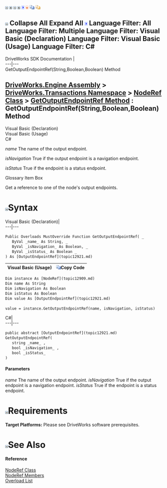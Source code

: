 ![](dotnetimages/collapse.gif) ![](dotnetimages/expand.gif) ![](dotnetimages/collapse.gif) ![](dotnetimages/expand.gif) ![](dotnetimages/drpdown.gif) ![](dotnetimages/drpdown_orange.gif) ![](dotnetimages/copycode.gif) ![](dotnetimages/copycodeHighlight.gif)

![](dotnetimages/collapse.gif) Collapse All Expand All ![](dotnetimages/drpdown.gif) Language Filter: All  Language Filter: Multiple  Language Filter: Visual Basic (Declaration) Language Filter: Visual Basic (Usage) Language Filter: C#  
---  
DriveWorks SDK Documentation  |   
---|---  
GetOutputEndpointRef(String,Boolean,Boolean) Method   
  
[DriveWorks.Engine Assembly](topic2156.md) > [DriveWorks.Transactions Namespace](topic12835.md) > [NodeRef Class](topic12909.md) > [GetOutputEndpointRef Method](topic12916.md) : GetOutputEndpointRef(String,Boolean,Boolean) Method  
---  
  
Visual Basic (Declaration)    
Visual Basic (Usage)    
C# 

_name_
    The name of the output endpoint.

_isNavigation_
    True if the output endpoint is a navigation endpoint.

_isStatus_
    True if the endpoint is a status endpoint.

Glossary Item Box

Get a reference to one of the node's output endpoints. 

# ![](dotnetimages/collapse.gif)Syntax

Visual Basic (Declaration)|   
---|---  
      
    
    Public Overloads MustOverride Function GetOutputEndpointRef( _
       ByVal _name_ As String, _
       ByVal _isNavigation_ As Boolean, _
       ByVal _isStatus_ As Boolean _
    ) As [OutputEndpointRef](topic12921.md)  
  
Visual Basic (Usage)| ![](dotnetimages/copycode.gif)Copy Code  
---|---  
      
    
    Dim instance As [NodeRef](topic12909.md)
    Dim name As String
    Dim isNavigation As Boolean
    Dim isStatus As Boolean
    Dim value As [OutputEndpointRef](topic12921.md)
     
    value = instance.GetOutputEndpointRef(name, isNavigation, isStatus)  
  
C#|   
---|---  
      
    
    public abstract [OutputEndpointRef](topic12921.md) GetOutputEndpointRef( 
       string _name_ ,
       bool _isNavigation_ ,
       bool _isStatus_
    )  
  
#### Parameters

 _name_
    The name of the output endpoint.
_isNavigation_
    True if the output endpoint is a navigation endpoint.
_isStatus_
    True if the endpoint is a status endpoint.

# ![](dotnetimages/collapse.gif)Requirements

**Target Platforms:** Please see DriveWorks software prerequisites.

# ![](dotnetimages/collapse.gif)See Also

#### Reference

[NodeRef Class](topic12909.md)   
[NodeRef Members](topic12910.md)   
[Overload List](topic12916.md)


